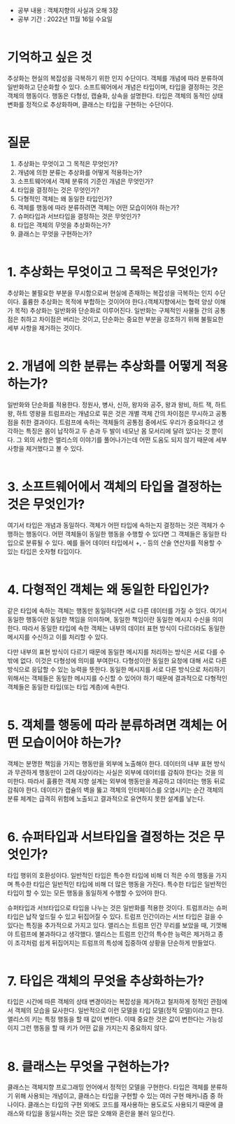 
-   공부 내용 : 객체지향의 사실과 오해 3장
-   공부 기간 : 2022년 11월 16일 수요일
<br><br>
  

# 기억하고 싶은 것

추상화는 현실의 복잡성을 극복하기 위한 인지 수단이다. 객체를 개념에 따라 분류하여 일반화하고 단순화할 수 있다. 소프트웨어에서 개념은 타입이며, 타입을 결정하는 것은 객체의 행동이다. 행동은 다형성, 캡슐화, 상속을 설명한다. 타입은 객체의 동적인 상태 변화를 정적으로 추상화하며, 클래스는 타입을 구현하는 수단이다.
<br><br>
  

# 질문

1.  추상화는 무엇이고 그 목적은 무엇인가?
2.  개념에 의한 분류는 추상화를 어떻게 적용하는가?
3.  소프트웨어에서 객체 분류의 기준인 개념은 무엇인가?
4.  타입을 결정하는 것은 무엇인가?
5.  다형적인 객체는 왜 동일한 타입인가?
6.  객체를 행동에 따라 분류하려면 객체는 어떤 모습이어야 하는가?
7.  슈퍼타입과 서브타입을 결정하는 것은 무엇인가?
8.  타입은 객체의 무엇을 추상화하는가?
9.  클래스는 무엇을 구현하는가?
<br><br>
  

# 1. 추상화는 무엇이고 그 목적은 무엇인가?

추상화는 불필요한 부분을 무시함으로써 현실에 존재하는 복잡성을 극복하는 인지 수단이다. 훌륭한 추상화는 목적에 부합하는 것이어야 한다.(객체지향에서는 협력 양상 이해가 목적) 추상화는 일반화와 단순화로 이루어진다. 일반화는 구체적인 사물들 간의 공통점은 취하고 차이점은 버리는 것이고, 단순화는 중요한 부분을 강조하기 위해 불필요한 세부 사항을 제거하는 것이다.
<br><br>
  

# 2. 개념에 의한 분류는 추상화를 어떻게 적용하는가?

일반화와 단순화를 적용한다. 정원사, 병사, 신하, 왕자와 공주, 왕과 왕비, 하트 잭, 하트 왕, 하트 영왕을 트럼프라는 개념으로 묶은 것은 개별 객체 간의 차이점은 무시하고 공통점을 취한 결과이다. 트럼프에 속하는 객체들의 공통점 중에서도 우리가 중요하다고 생각하는 특징은 몸이 납작하고 두 손과 두 발이 네모난 몸 모서리에 달려 있다는 것 뿐이다. 그 외의 사항은 앨리스의 이야기를 풀어나가는데 어떤 도움도 되지 않기 때문에 세부 사항을 제거했다고 볼 수 있다.
<br><br>
  

# 3. 소프트웨어에서 객체의 타입을 결정하는 것은 무엇인가?

여기서 타입은 개념과 동일하다. 
객체가 어떤 타입에 속하는지 결정하는 것은 객체가 수행하는 행동이다. 어떤 객체들이 동일한 행동을 수행할 수 있다면 그 객체들은 동일한 타입으로 분류될 수 있다. 예를 들어 데이터 타입에서 +, - 등의 산술 연산자를 적용할 수 있는 타입은 숫자형 타입이다.
<br><br>


# 4. 다형적인 객체는 왜 동일한 타입인가?

같은 타입에 속하는 객체는 행동만 동일하다면 서로 다른 데이터를 가질 수 있다. 여기서 동일한 행동이란 동일한 책임을 의미하며, 동일한 책임이란 동일한 메시지 수신을 의미한다. 따라서 동일한 타입에 속한 객체는 내부의 데이터 표현 방식이 다르더라도 동일한 메시지를 수신하고 이를 처리할 수 있다.

다만 내부의 표현 방식이 다르기 때문에 동일한 메시지를 처리하는 방식은 서로 다를 수밖에 없다. 이것은 다형성에 의미를 부여한다. 다형성이란 동일한 요청에 대해 서로 다른 방식으로 응답할 수 있는 능력을 뜻한다. 동일한 메시지를 서로 다른 방식으로 처리하기 위해서는 객체들은 동일한 메시지를 수신할 수 있어야 하기 때문에 결과적으로 다형적인 객체들은 동일한 타입(또는 타입 계층)에 속한다.
<br><br>


# 5. 객체를 행동에 따라 분류하려면 객체는 어떤 모습이어야 하는가?

객체는 분명한 책임을 가지는 행동만을 외부에 노출해야 한다. 데이터의 내부 표현 방식과 무관하게 행동만이 고려 대상이라는 사실은 외부에 데이터를 감춰야 한다는 것을 의미한다. 따라서 훌륭한 객체 지향 설계는 외부에 행동만을 제공하고 데이터는 행동 뒤로 감춰야 한다. 데이터가 캡슐의 벽을 뚫고 객체의 인터페이스를 오염시키는 순간 객체의 분류 체계는 급격히 위험에 노출되고 결과적으로 유연하지 못한 설계를 낳는다.
<br><br>
  

# 6. 슈퍼타입과 서브타입을 결정하는 것은 무엇인가?

타입 행위의 호환성이다. 일반적인 타입은 특수한 타입에 비해 더 적은 수의 행동을 가지며 특수한 타입은 일반적인 타입에 비해 더 많은 행동을 가진다. 특수한 타입은 일반적인 타입이 할 수 있는 모든 행동을 동일하게 수행할 수 있어야 한다. 

슈퍼타입과 서브타입으로 타입을 나누는 것은 일반화를 적용한 것이다. 트럼프라는 슈퍼 타입은 납작 엎드릴 수 있고 뒤집어질 수 있다. 트럼프 인간이라는 서브 타입은 걸을 수 있다는 특징을 추가적으로 가지고 있다. 앨리스는 트럼프 인간 무리를 보았을 때, 기껏해야 트럼프에 불과하다고 생각했다. 앨리스는 트럼프 인간의 특수한 능력은 제거하고 종이 조각처럼 쉽게 뒤집어지는 트럼프의 특성에 집중하여 상황을 단순하게 만들었다.
 <br> <br>


# 7. 타입은 객체의 무엇을 추상화하는가?

타입은 시간에 따른 객체의 상태 변경이라는 복잡성을 제거하고 철저하게 정적인 관점에서 객체의 모습을 묘사한다. 일반적으로 이런 모델을 타입 모델(정적 모델)이라고 한다. 앨리스의 키는 특정 행동을 할 때 값이 변한다. 이때 중요한 것은 값이 변한다는 가능성이지 그런 행동을 할 때 키가 어떤 값을 가지는지 중요하지 않다.
<br><br>
  

# 8. 클래스는 무엇을 구현하는가?

클래스는 객체지향 프로그래밍 언어에서 정적인 모델을 구현한다. 타입은 객체를 분류하기 위해 사용되는 개념이고, 클래스는 타입을 구현할 수 있는 여러 구현 매커니즘 중 하나이다. 클래스는 타입의 구현 외에도 코드를 재사용하는 용도로도 사용되기 때문에 클래스와 타입을 동일시하는 것은 많은 오해와 혼란을 불러 일으킨다. 
<br>


